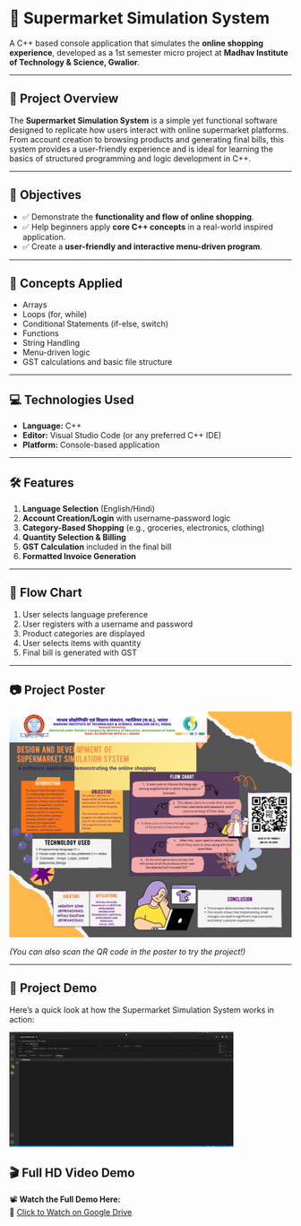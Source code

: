 # 🛒 Supermarket Simulation System

A C++ based console application that simulates the **online shopping experience**, developed as a 1st semester micro project at **Madhav Institute of Technology & Science, Gwalior**.

---

## 📌 Project Overview

The **Supermarket Simulation System** is a simple yet functional software designed to replicate how users interact with online supermarket platforms. From account creation to browsing products and generating final bills, this system provides a user-friendly experience and is ideal for learning the basics of structured programming and logic development in C++.

---

## 🎯 Objectives

- ✅ Demonstrate the **functionality and flow of online shopping**.
- ✅ Help beginners apply **core C++ concepts** in a real-world inspired application.
- ✅ Create a **user-friendly and interactive menu-driven program**.

---

## 🧠 Concepts Applied

- Arrays  
- Loops (for, while)  
- Conditional Statements (if-else, switch)  
- Functions  
- String Handling  
- Menu-driven logic  
- GST calculations and basic file structure

---

## 💻 Technologies Used

- **Language:** C++  
- **Editor:** Visual Studio Code (or any preferred C++ IDE)  
- **Platform:** Console-based application

---

## 🛠️ Features

1. **Language Selection** (English/Hindi)  
2. **Account Creation/Login** with username-password logic  
3. **Category-Based Shopping** (e.g., groceries, electronics, clothing)  
4. **Quantity Selection & Billing**  
5. **GST Calculation** included in the final bill  
6. **Formatted Invoice Generation**

---

## 🧾 Flow Chart

1. User selects language preference  
2. User registers with a username and password  
3. Product categories are displayed  
4. User selects items with quantity  
5. Final bill is generated with GST  

---

## 📷 Project Poster

![Project Poster](./assets/project_poster.png)
  
_(You can also scan the QR code in the poster to try the project!)_

---
## 🎥 Project Demo 

Here’s a quick look at how the Supermarket Simulation System works in action:

![Demo Preview](./assets/project_demo.gif)

## 🎬 Full HD Video Demo

📽️ **Watch the Full Demo Here:**  
🔗 [Click to Watch on Google Drive](https://drive.google.com/file/d/1o4r85kfA4HQoF42UwraEvbcUAO3NnRuL/view?usp=drivesdk)



